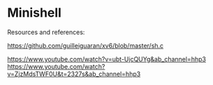 # Minishell

Resources and references:

https://github.com/guilleiguaran/xv6/blob/master/sh.c

https://www.youtube.com/watch?v=ubt-UjcQUYg&ab_channel=hhp3
https://www.youtube.com/watch?v=ZjzMdsTWF0U&t=2327s&ab_channel=hhp3
